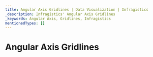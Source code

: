 ```yaml
---
title: Angular Axis Gridlines | Data Visualization | Infragistics
_description: Infragistics' Angular Axis Gridlines
_keywords: Angular Axis, Gridlines, Infragistics
mentionedTypes: []
---
```


# Angular Axis Gridlines

<!-- talk about axis gridlines, strips, and ticks -->
